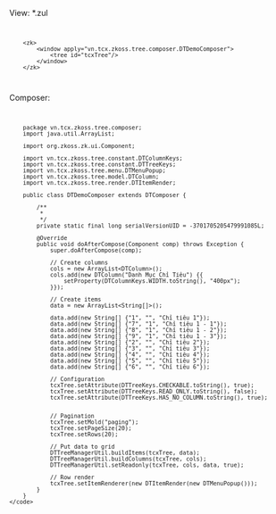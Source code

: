View\: *.zul
<code>
	
	
		<zk>
			<window apply="vn.tcx.zkoss.tree.composer.DTDemoComposer">
				<tree id="tcxTree"/>
	 		</window>
		</zk>

</code>

Composer\:
	<code>
		
		package vn.tcx.zkoss.tree.composer;
		import java.util.ArrayList;

		import org.zkoss.zk.ui.Component;

		import vn.tcx.zkoss.tree.constant.DTColumnKeys;
		import vn.tcx.zkoss.tree.constant.DTTreeKeys;
		import vn.tcx.zkoss.tree.menu.DTMenuPopup;
		import vn.tcx.zkoss.tree.model.DTColumn;
		import vn.tcx.zkoss.tree.render.DTItemRender;

		public class DTDemoComposer extends DTComposer {

			/**
			 *
			 */
			private static final long serialVersionUID = -3701705205479991085L;

			@Override
			public void doAfterCompose(Component comp) throws Exception {
				super.doAfterCompose(comp);

				// Create columns
				cols = new ArrayList<DTColumn>();
				cols.add(new DTColumn("Danh Mục Chỉ Tiêu") {{
					setProperty(DTColumnKeys.WIDTH.toString(), "400px");
				}});

				// Create items
				data = new ArrayList<String[]>();

				data.add(new String[] {"1", "", "Chỉ tiêu 1"});
				data.add(new String[] {"7", "1", "Chỉ tiêu 1 - 1"});
				data.add(new String[] {"8", "1", "Chỉ tiêu 1 - 2"});
				data.add(new String[] {"9", "1", "Chỉ tiêu 1 - 3"});
				data.add(new String[] {"2", "", "Chỉ tiêu 2"});
				data.add(new String[] {"3", "", "Chỉ tiêu 3"});
				data.add(new String[] {"4", "", "Chỉ tiêu 4"});
				data.add(new String[] {"5", "", "Chỉ tiêu 5"});
				data.add(new String[] {"6", "", "Chỉ tiêu 6"});

		        // Configuration
		        tcxTree.setAttribute(DTTreeKeys.CHECKABLE.toString(), true);
		        tcxTree.setAttribute(DTTreeKeys.READ_ONLY.toString(), false);
		        tcxTree.setAttribute(DTTreeKeys.HAS_NO_COLUMN.toString(), true);


		        // Pagination
		        tcxTree.setMold("paging");
		        tcxTree.setPageSize(20);
		        tcxTree.setRows(20);

		        // Put data to grid
		    	DTTreeManagerUtil.buildItems(tcxTree, data);
		    	DTTreeManagerUtil.buildColumns(tcxTree, cols);
		    	DTTreeManagerUtil.setReadonly(tcxTree, cols, data, true);

		    	// Row render
		        tcxTree.setItemRenderer(new DTItemRender(new DTMenuPopup()));
			}
		}
	</code>
